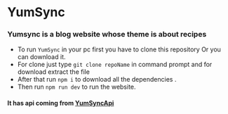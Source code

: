 # YumSync 
### Yumsync is a blog website whose theme is about recipes
- To run `YumSync` in your pc first you have to clone this repository Or you can download it.
- For clone just type `git clone repoName` in command prompt and for download extract the file
- After that run `npm i` to download all the dependencies .
- Then run `npm run dev` to run the website.



#### It has api coming from [YumSyncApi](https://recipe-next-server-six.vercel.app/)